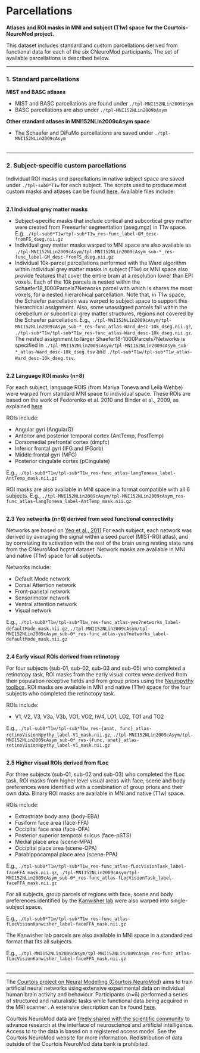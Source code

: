 
Parcellations
==============

**Atlases and ROI masks in MNI and subject (T1w) space for the Courtois-NeuroMod project.**

This dataset includes standard and custom parcellations derived from functional data for each of the six CNeuroMod participants. The set of available parcellations is described below.

-------------------------

### 1. Standard parcellations

**MIST and BASC atlases**

* MIST and BASC parcellations are found under ``./tpl-MNI152NLin2009bSym``
* BASC parcellations are also under ``./tpl-MNI152NLin2009bAsym``

**Other standard atlases in MNI152NLin2009cAsym space**

* The Schaefer and DiFuMo parcellations are saved under ``./tpl-MNI152NLin2009cAsym``<br><br>

---------------------------------
### 2. Subject-specific custom parcellations

Individual ROI masks and parcellations in native subject space are saved under ``./tpl-sub0*T1w`` for each subject. The scripts used to produce most custom masks and atlases can be found [here](https://github.com/courtois-neuromod/cneuromod_extract_tseries/tree/main/timeseries/masks). Available files include:<br><br>

**2.1 Individual grey matter masks**

* Subject-specific masks that include cortical and subcortical grey matter were created from Freesurfer segmentation (aseg.mgz) in T1w space. E.g. ``./tpl-sub0*T1w/tpl-sub*T1w_res-func_label-GM_desc-fromFS_dseg.nii.gz``
* Individual grey matter masks warped to MNI space are also available as ``./tpl-MNI152NLin2009cAsym/tpl-MNI152NLin2009cAsym_sub-*_res-func_label-GM_desc-fromFS_dseg.nii.gz``
* Individual 10k-parcel parcellations performed with the Ward algorithm within individual grey matter masks in subject (T1w) or MNI space also provide features that cover the entire brain at a resolution lower than EPI voxels. Each of the 10k parcels is nested within the Schaefer18_1000Parcels7Networks parcel with which is shares the most voxels, for a nested hierarchical parcellation. Note that, in T1w space, the Schaefer parcellation was warped to subject space to support this hierarchical assignment. Also, some unassigned parcels fall within the cerebellum or subcortical grey matter structures, regions not covered by the Schaefer parcellation. E.g., ``./tpl-MNI152NLin2009cAsym/tpl-MNI152NLin2009cAsym_sub-*_res-func_atlas-Ward_desc-10k_dseg.nii.gz``, ``./tpl-sub*T1w/tpl-sub*T1w_res-func_atlas-Ward_desc-10k_dseg.nii.gz``. The nested assignment to larger Shaefer18-1000Parcels7Networks is specified in ``./tpl-MNI152NLin2009cAsym/tpl-MNI152NLin2009cAsym_sub-*_atlas-Ward_desc-10k_dseg.tsv`` and ``./tpl-sub*T1w/tpl-sub*T1w_atlas-Ward_desc-10k_dseg.tsv``.<br><br>


**2.2 Language ROI masks (n=8)**

For each subject, language ROIS (from Mariya Toneva and Leila Wehbe) were warped from standard MNI space to
individual space. These ROIs are based on the work of Fedorenko et al. 2010
and Binder et al., 2009, as explained [here](https://www.biorxiv.org/content/10.1101/2020.09.28.316935v4)

ROIs include:

* Angular gyri (AngularG)
* Anterior and posterior temporal cortex (AntTemp, PostTemp)
* Dorsomedial prefrontal cortex (dmpfc)
* Inferior frontal gyri (IFG and IFGorb)
* Middle frontal gyri (MFG)
* Posterior cingulate cortex (pCingulate)

E.g., ``./tpl-sub0*T1w/tpl-sub*T1w_res-func_atlas-langToneva_label-AntTemp_mask.nii.gz``

ROI masks are also available in MNI space in a format compatible with all 6 subjects.
E.g., ``./tpl-MNI152NLin2009cAsym/tpl-MNI152NLin2009cAsym_res-func_atlas-langToneva_label-AntTemp_mask.nii.gz``<br><br>


**2.3 Yeo networks (n=6) derived from seed functional connectivity**

Networks are based on [Yeo et al., 2011](https://www.ncbi.nlm.nih.gov/pmc/articles/PMC3174820/)
For each subject, each network was derived by averaging the signal within a
seed parcel (MIST-ROI atlas), and by correlating its activation with the
rest of the brain using resting state runs from the CNeuroMod hcptrt dataset. Network masks are available in
MNI and native (T1w) space for all subjects.

Networks include:

* Default Mode network
* Dorsal Attention network
* Front-parietal network
* Sensorimotor network
* Ventral attention network
* Visual network

E.g., ``./tpl-sub0*T1w/tpl-sub*T1w_res-func_atlas-yeo7networks_label-defaultMode_mask.nii.gz``,
``./tpl-MNI152NLin2009cAsym/tpl-MNI152NLin2009cAsym_sub-0*_res-func_atlas-yeo7networks_label-defaultMode_mask.nii.gz``<br><br>


**2.4 Early visual ROIs derived from retinotopy**

For four subjects (sub-01, sub-02, sub-03 and sub-05) who completed a retinotopy task,
ROI masks from the early visual cortex were derived from their population
receptive fields and from group priors using the [Neuropythy toolbox](https://github.com/noahbenson/neuropythy).
ROI masks are available in MNI and native (T1w) space for the four subjects who completed the retinotopy task.

ROIs include:

* V1, V2, V3, V3a, V3b, VO1, VO2, hV4, LO1, LO2, TO1 and TO2

E.g., ``./tpl-sub0*T1w/tpl-sub*T1w_res-{anat, func}_atlas-retinoVisionNpythy_label-V1_mask.nii.gz``,
``./tpl-MNI152NLin2009cAsym/tpl-MNI152NLin2009cAsym_sub-0*_res-{func, anat}_atlas-retinoVisionNpythy_label-V1_mask.nii.gz``<br><br>


**2.5 Higher visual ROIs derived from fLoc**

For three subjects (sub-01, sub-02 and sub-03) who completed the fLoc task,
ROI masks from higher level visual areas with face, scene and
body preferences were identified with a combination of group priors and their
own data. Binary ROI masks are available in MNI and native (T1w) space.

ROIs include:

* Extrastriate body area (body-EBA)
* Fusiform face area (face-FFA)
* Occipital face area (face-OFA)
* Posterior superior temporal sulcus (face-pSTS)
* Medial place area (scene-MPA)
* Occipital place area (scene-OPA)
* Parahippocampal place area (scene-PPA)

E.g., ``./tpl-sub0*T1w/tpl-sub*T1w_res-func_atlas-fLocVisionTask_label-faceFFA_mask.nii.gz``,
``./tpl-MNI152NLin2009cAsym/tpl-MNI152NLin2009cAsym_sub-0*_res-func_atlas-fLocVisionTask_label-faceFFA_mask.nii.gz``

For all subjects, group parcels of regions with face, scene and
body preferences identified by the [Kanwisher lab](https://web.mit.edu/bcs/nklab/GSS.shtml#download) were also warped into
single-subject space.

E.g., ``./tpl-sub0*T1w/tpl-sub*T1w_res-func_atlas-fLocVisionKanwisher_label-faceFFA_mask.nii.gz``

The Kanwisher lab parcels are also available in MNI space in a standardized format that fits all subjects.

E.g., ``./tpl-MNI152NLin2009cAsym/tpl-MNI152NLin2009cAsym_res-func_atlas-fLocVisionKanwisher_label-faceFFA_mask.nii.gz``<br><br>

-------------------------
The [Courtois project on Neural Modelling (Courtois NeuroMod)](https://www.cneuromod.ca/) aims to train artificial neural networks using extensive experimental data on individual human brain activity and behaviour. Participants (n=6) performed a series of structured and naturalistic tasks while functional data being acquired in the MRI scanner . A extensive description can be found [here](https://docs.cneuromod.ca/en/latest/DATASETS.html).

Courtois NeuroMod data are [freely shared with the scientific community](https://docs.cneuromod.ca/en/latest/ACCESS.html) to advance research at the interface of neuroscience and artificial intelligence. Access to to the data is based on a registered access model. See the Courtois NeuroMod website for more information. Redistribution of data outside of the Courtois NeuroMod data bank is prohibited.
